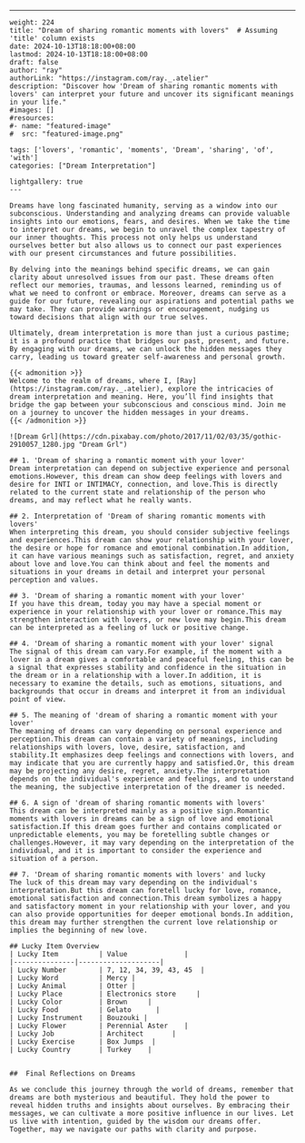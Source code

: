 ---
    weight: 224
    title: "Dream of sharing romantic moments with lovers"  # Assuming 'title' column exists
    date: 2024-10-13T18:18:00+08:00
    lastmod: 2024-10-13T18:18:00+08:00
    draft: false
    author: "ray"
    authorLink: "https://instagram.com/ray._.atelier"
    description: "Discover how 'Dream of sharing romantic moments with lovers' can interpret your future and uncover its significant meanings in your life."
    #images: []
    #resources:
    #- name: "featured-image"
    #  src: "featured-image.png"
    
    tags: ['lovers', 'romantic', 'moments', 'Dream', 'sharing', 'of', 'with']
    categories: ["Dream Interpretation"]
    
    lightgallery: true
    ---
    
    Dreams have long fascinated humanity, serving as a window into our subconscious. Understanding and analyzing dreams can provide valuable insights into our emotions, fears, and desires. When we take the time to interpret our dreams, we begin to unravel the complex tapestry of our inner thoughts. This process not only helps us understand ourselves better but also allows us to connect our past experiences with our present circumstances and future possibilities.
    
    By delving into the meanings behind specific dreams, we can gain clarity about unresolved issues from our past. These dreams often reflect our memories, traumas, and lessons learned, reminding us of what we need to confront or embrace. Moreover, dreams can serve as a guide for our future, revealing our aspirations and potential paths we may take. They can provide warnings or encouragement, nudging us toward decisions that align with our true selves.
    
    Ultimately, dream interpretation is more than just a curious pastime; it is a profound practice that bridges our past, present, and future. By engaging with our dreams, we can unlock the hidden messages they carry, leading us toward greater self-awareness and personal growth.
    
    {{< admonition >}}
    Welcome to the realm of dreams, where I, [Ray](https://instagram.com/ray._.atelier), explore the intricacies of dream interpretation and meaning. Here, you’ll find insights that bridge the gap between your subconscious and conscious mind. Join me on a journey to uncover the hidden messages in your dreams.
    {{< /admonition >}}
    
    ![Dream Grl](https://cdn.pixabay.com/photo/2017/11/02/03/35/gothic-2910057_1280.jpg "Dream Grl")
    
    ## 1. 'Dream of sharing a romantic moment with your lover'
    Dream interpretation can depend on subjective experience and personal emotions.However, this dream can show deep feelings with lovers and desire for INTI or INTIMACY, connection, and love.This is directly related to the current state and relationship of the person who dreams, and may reflect what he really wants.
    
    ## 2. Interpretation of 'Dream of sharing romantic moments with lovers'
    When interpreting this dream, you should consider subjective feelings and experiences.This dream can show your relationship with your lover, the desire or hope for romance and emotional combination.In addition, it can have various meanings such as satisfaction, regret, and anxiety about love and love.You can think about and feel the moments and situations in your dreams in detail and interpret your personal perception and values.
    
    ## 3. 'Dream of sharing a romantic moment with your lover'
    If you have this dream, today you may have a special moment or experience in your relationship with your lover or romance.This may strengthen interaction with lovers, or new love may begin.This dream can be interpreted as a feeling of luck or positive change.
    
    ## 4. 'Dream of sharing a romantic moment with your lover' signal
    The signal of this dream can vary.For example, if the moment with a lover in a dream gives a comfortable and peaceful feeling, this can be a signal that expresses stability and confidence in the situation in the dream or in a relationship with a lover.In addition, it is necessary to examine the details, such as emotions, situations, and backgrounds that occur in dreams and interpret it from an individual point of view.
    
    ## 5. The meaning of 'dream of sharing a romantic moment with your lover'
    The meaning of dreams can vary depending on personal experience and perception.This dream can contain a variety of meanings, including relationships with lovers, love, desire, satisfaction, and stability.It emphasizes deep feelings and connections with lovers, and may indicate that you are currently happy and satisfied.Or, this dream may be projecting any desire, regret, anxiety.The interpretation depends on the individual's experience and feelings, and to understand the meaning, the subjective interpretation of the dreamer is needed.
    
    ## 6. A sign of 'dream of sharing romantic moments with lovers'
    This dream can be interpreted mainly as a positive sign.Romantic moments with lovers in dreams can be a sign of love and emotional satisfaction.If this dream goes further and contains complicated or unpredictable elements, you may be foretelling subtle changes or challenges.However, it may vary depending on the interpretation of the individual, and it is important to consider the experience and situation of a person.
    
    ## 7. 'Dream of sharing romantic moments with lovers' and lucky
    The luck of this dream may vary depending on the individual's interpretation.But this dream can foretell lucky for love, romance, emotional satisfaction and connection.This dream symbolizes a happy and satisfactory moment in your relationship with your lover, and you can also provide opportunities for deeper emotional bonds.In addition, this dream may further strengthen the current love relationship or implies the beginning of new love.
    
    ## Lucky Item Overview
    | Lucky Item          | Value              |
    |---------------|--------------------|
    | Lucky Number        | 7, 12, 34, 39, 43, 45  |
    | Lucky Word          | Mercy |
    | Lucky Animal        | Otter |
    | Lucky Place         | Electronics store     |
    | Lucky Color         | Brown     |
    | Lucky Food          | Gelato      |
    | Lucky Instrument    | Bouzouki |
    | Lucky Flower        | Perennial Aster    |
    | Lucky Job           | Architect       |
    | Lucky Exercise      | Box Jumps  |
    | Lucky Country       | Turkey    |
    
    
    ##  Final Reflections on Dreams
    
    As we conclude this journey through the world of dreams, remember that dreams are both mysterious and beautiful. They hold the power to reveal hidden truths and insights about ourselves. By embracing their messages, we can cultivate a more positive influence in our lives. Let us live with intention, guided by the wisdom our dreams offer. Together, may we navigate our paths with clarity and purpose.
    